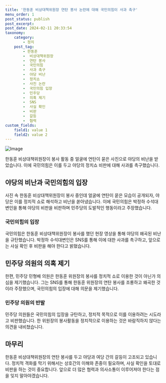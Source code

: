 ```yaml
---
title: '한동훈 비상대책위원장 연탄 봉사 논란에 대해 국민의힘이 사과 촉구'
menu_order: 1
post_status: publish
post_excerpt: 
post_date: 2024-02-11 20:33:54
taxonomy:
    category:
        - 정치
    post_tag:
        - 한동훈
        -  비상대책위원장
        -  연탄 봉사
        -  국민의힘
        -  사과 촉구
        -  야당 비난
        -  정치쇼
        -  사진 논란
        -  국민의힘 입장
        -  민주당
        -  의혹 제기
        -  SNS
        -  사실 확인
        -  비판
        -  갈등
        -  협력
custom_fields:
    field1: value 1
    field2: value 2
---
```


![Image](https://imgnews.pstatic.net/image/052/2024/02/11/202402111416131009_t_20240211142114602.jpg?type=w647)

한동훈 비상대책위원장이 봉사 활동 중 얼굴에 연탄이 묻은 사진으로 야당의 비난을 받았습니다. 이에 국민의힘은 이를 두고 야당의 정치쇼 비판에 대해 사과를 촉구했습니다. 
## 야당의 비난과 국민의힘의 입장
사진 속 한동훈 비상대책위원장이 봉사 중인데 얼굴에 연탄이 묻은 모습이 공개되자, 야당은 이를 정치적 쇼로 해석하고 비난을 쏟아냈습니다. 이에 국민의힘은 박정하 수석대변인을 통해 야당의 비판을 비판하며 민주당의 도발적인 행동이라고 주장했습니다. 
### 국민의힘의 입장
국민의힘은 한동훈 비상대책위원장이 봉사를 했던 현장 영상을 통해 야당의 왜곡된 비난을 규탄했습니다. 박정하 수석대변인은 SNS를 통해 이에 대한 사과를 촉구하고, 앞으로는 사실 확인 후 비판을 해야 한다고 밝혔습니다.
## 민주당 의원의 의혹 제기
한편, 민주당 민형배 의원은 한동훈 위원장의 봉사를 정치적 쇼로 이용한 것이 아닌가 의심을 제기했습니다. 그는 SNS를 통해 한동훈 위원장의 연탄 봉사를 조롱하고 왜곡한 것이라 주장했으며, 국민의힘의 입장에 대해 의문을 제기했습니다.
### 민주당 의원의 반발
민주당 의원들은 국민의힘의 입장을 규탄하고, 정치적 목적으로 이를 이용하려는 시도라고 비판했습니다. 한 위원장의 봉사활동을 정치적으로 이용하는 것은 바람직하지 않다는 의견을 내비쳤습니다.
## 마무리
한동훈 비상대책위원장의 연탄 봉사를 두고 야당과 여당 간의 갈등이 고조되고 있습니다. 정치적 격화를 막기 위해서는 상호간의 이해와 존중이 필요하며, 사실 확인을 토대로 비판을 하는 것이 중요합니다. 앞으로 더 많은 협력과 의사소통이 이루어져야 한다는 점을 잊지 말아야겠습니다.
